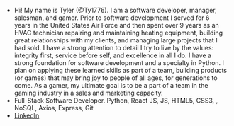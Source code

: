 - Hi! My name is Tyler (@Ty1776). I am a software developer, manager, salesman, and gamer. Prior to software development I served for 6 years in the United States Air Force and then spent over 9 years as an HVAC technician repairing and maintaining heating equipment, building great relationships with my clients, and managing large projects that I had sold. I have a strong attention to detail I try to live by the values: integrity first, service before self, and excellence in all I do. I have a strong foundation for software development and a specialty in Python. I plan on applying these learned skills as part of a team, building products (or games) that may bring joy to people of all ages, for generations to come. As a gamer, my ultimate goal is to be a part of a team in the gaming industry in a sales and marketing capacity. 
- Full-Stack Software Developer. Python, React JS, JS, HTML5, CSS3, , NoSQL, Axios, Express, Git
- [LinkedIn](https://www.linkedin.com/in/tyler-huntley76/)

<!---
Ty1776/Ty1776 is a ✨ special ✨ repository because its `README.md` (this file) appears on your GitHub profile.
You can click the Preview link to take a look at your changes.
--->
